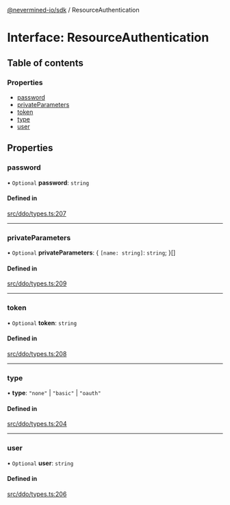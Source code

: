 [@nevermined-io/sdk](../code-reference.md) / ResourceAuthentication

# Interface: ResourceAuthentication

## Table of contents

### Properties

- [password](ResourceAuthentication.md#password)
- [privateParameters](ResourceAuthentication.md#privateparameters)
- [token](ResourceAuthentication.md#token)
- [type](ResourceAuthentication.md#type)
- [user](ResourceAuthentication.md#user)

## Properties

### password

• `Optional` **password**: `string`

#### Defined in

[src/ddo/types.ts:207](https://github.com/nevermined-io/sdk-js/blob/bb26f8ab/src/ddo/types.ts#L207)

---

### privateParameters

• `Optional` **privateParameters**: { `[name: string]`: `string`; }[]

#### Defined in

[src/ddo/types.ts:209](https://github.com/nevermined-io/sdk-js/blob/bb26f8ab/src/ddo/types.ts#L209)

---

### token

• `Optional` **token**: `string`

#### Defined in

[src/ddo/types.ts:208](https://github.com/nevermined-io/sdk-js/blob/bb26f8ab/src/ddo/types.ts#L208)

---

### type

• **type**: `"none"` \| `"basic"` \| `"oauth"`

#### Defined in

[src/ddo/types.ts:204](https://github.com/nevermined-io/sdk-js/blob/bb26f8ab/src/ddo/types.ts#L204)

---

### user

• `Optional` **user**: `string`

#### Defined in

[src/ddo/types.ts:206](https://github.com/nevermined-io/sdk-js/blob/bb26f8ab/src/ddo/types.ts#L206)
